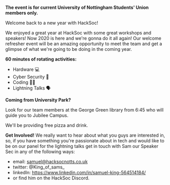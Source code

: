 __The event is for current University of Nottingham Students' Union members only.__

Welcome back to a new year with HackSoc!

We enjoyed a great year at HackSoc with some great workshops and speakers! Now 2020 is here and we're gonna do it all again! Our welcome refresher event will be an amazing opportunity to meet the team and get a glimpse of what we're going to be doing in the coming year.

__60 minutes of rotating activities:__

* Hardware 💻
* Cyber Security 🔐
* Coding 👨‍💻
* Lightning Talks 🗣

__Coming from University Park?__

Look for our team members at the George Green library from 6:45 who will guide you to Jubilee Campus.

We'll be providing free pizza and drink.

__Get Involved!__
We really want to hear about what you guys are interested in, so, if you have something you're passionate about in tech and would like to be on our panel for the lightning talks get in touch with Sam our Speaker Sec in any of the following ways:
* email: samuel@hacksocnotts.co.uk
* twitter: @King_of_sams_
* linkedIn: https://www.linkedin.com/in/samuel-king-564514184/
* or find him on the HackSoc Discord.